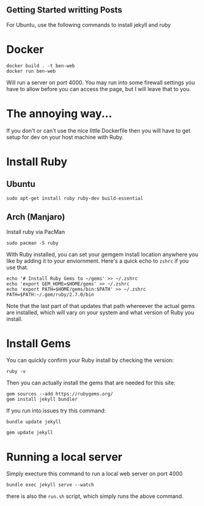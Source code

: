 ## Getting Started writting Posts

For Ubuntu, use the following commands to install jekyll and ruby

# Docker

```
docker build . -t ben-web
docker run ben-web
```

Will run a server on port 4000. You may run into some firewall settings you 
have to allow before you can access the page, but I will leave that
to you.

# The annoying way...

If you don't or can't use the nice little Dockerfile then you will
have to get setup for dev on your host machine with Ruby. 

# Install Ruby

## Ubuntu
```console
sudo apt-get install ruby ruby-dev build-essential
```

## Arch (Manjaro)

Install ruby via PacMan
```console
sudo pacman -S ruby
```

With Ruby installed, you can set your gemgem install location
anywhere you like by adding it to your enviornment. Here's a quick
echo to `zshrc` if you use that. 

```console
echo '# Install Ruby Gems to ~/gems' >> ~/.zshrc
echo 'export GEM_HOME=$HOME/gems' >> ~/.zshrc
echo 'export PATH=$HOME/gems/bin:$PATH' >> ~/.zshrc
PATH=$PATH:~/.gem/ruby/2.7.0/bin
```

Note that the last part of that updates that path whereever the
actual gems are installed, which will vary on your system and
what version of Ruby you install.

# Install Gems

You can quickly confirm your Ruby install by checking the version:

```console
ruby -v
```

Then you can actually install the gems that are needed for this site:

```console
gem sources --add https://rubygems.org/
gem install jekyll bundler
```

If you run into issues try this command:

`bundle update jekyll`

`gem update jekyll`


# Running a local server
Simply execture this command to run a local web server on port 4000

`bundle exec jekyll serve --watch`

there is also the `run.sh` script, which simply runs the above command.
